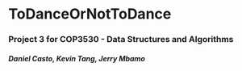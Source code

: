 # ToDanceOrNotToDance
### Project 3 for COP3530 - Data Structures and Algorithms
##### Daniel Casto, Kevin Tang, Jerry Mbamo
